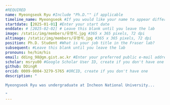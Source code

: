 ```yaml
---
#REQUIRED
name: Myeongseok Ryu #Include "Ph.D."" if applicable
timeline_name: Myeongseok #If you would like your name to appear differently on the Lab timeline, fill out this line.
startdate: [2025-01-01] #Enter your start date
enddate: # [2025-02-02] # Leave this blank until you leave the lab
image: /static/img/members/유명석.jpg #365 x 365 pixels, 72 dpi
altimage: /static/img/members/유명석.jpg #365 x 365 pixels, 72 dpi
position: Ph.D. Student #What is your job title in the Fraser lab?
subsequent: #Leave this blank until you leave the lab
pronouns: he/him/his
email: dding_98@gm.gist.ac.kr #Enter your preferred public e-mail address
scholar: msryu00 #Google Scholar User ID, create if you don't have one
github: DDingR
orcid: 0009-0004-3279-5765 #ORCID, create if you don't have one
description: "

Myeongseok Ryu was undergraduate at Incheon National University...

"
---
```

